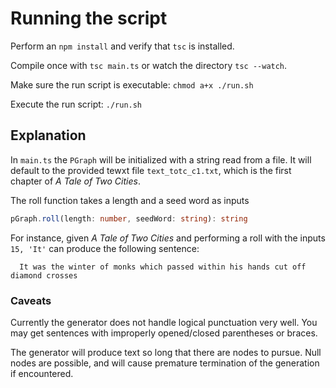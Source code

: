 # Running the script
Perform an `npm install` and verify that `tsc` is installed.

Compile once with `tsc main.ts` or watch the directory `tsc --watch`.

Make sure the run script is executable: `chmod a+x ./run.sh`

Execute the run script:
`./run.sh`



## Explanation

In `main.ts` the `PGraph` will be initialized with a string read from a file. It will default to the provided tewxt file `text_totc_c1.txt`, which is the first chapter of *A Tale of Two Cities*.

The roll function takes a length and a seed word as inputs

```typescript
pGraph.roll(length: number, seedWord: string): string
```

For instance, given *A Tale of Two Cities* and performing a roll with the inputs `15, 'It'` can produce the following sentence:

```
  It was the winter of monks which passed within his hands cut off diamond crosses
```

### Caveats

Currently the generator does not handle logical punctuation very well. You may get sentences with improperly opened/closed parentheses or braces. 

The generator will produce text so long that there are nodes to pursue. Null nodes are possible, and will cause premature termination of the generation if encountered.